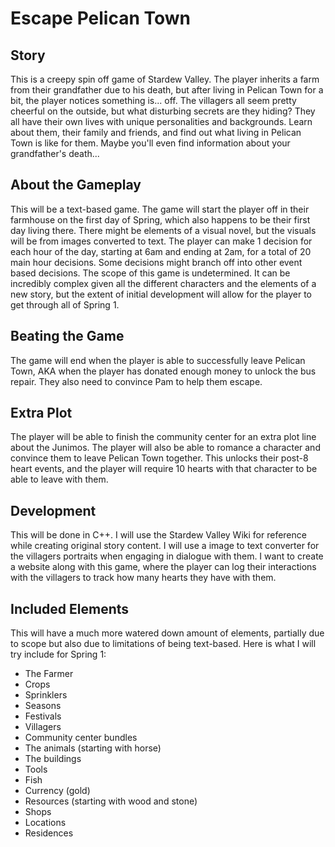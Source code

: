 # Escape Pelican Town
## Story
This is a creepy spin off game of Stardew Valley. The player inherits a farm from their grandfather due to his death, but after living in Pelican Town for a bit, the player notices something is... off. The villagers all seem pretty cheerful on the outside, but what disturbing secrets are they hiding? They all have their own lives with unique personalities and backgrounds. Learn about them, their family and friends, and find out what living in Pelican Town is like for them. Maybe you'll even find information about your grandfather's death... 

## About the Gameplay
This will be a text-based game. The game will start the player off in their farmhouse on the first day of Spring, which also happens to be their first day living there. There might be elements of a visual novel, but the visuals will be from images converted to text. The player can make 1 decision for each hour of the day, starting at 6am and ending at 2am, for a total of 20 main hour decisions. Some decisions might branch off into other event based decisions. The scope of this game is undetermined. It can be incredibly complex given all the different characters and the elements of a new story, but the extent of initial development will allow for the player to get through all of Spring 1.

## Beating the Game
The game will end when the player is able to successfully leave Pelican Town, AKA when the player has donated enough money to unlock the bus repair. They also need to convince Pam to help them escape.

## Extra Plot
The player will be able to finish the community center for an extra plot line about the Junimos. The player will also be able to romance a character and convince them to leave Pelican Town together. This unlocks their post-8 heart events, and the player will require 10 hearts with that character to be able to leave with them.

## Development
This will be done in C++. I will use the Stardew Valley Wiki for reference while creating original story content. I will use a image to text converter for the villagers portraits when engaging in dialogue with them. I want to create a website along with this game, where the player can log their interactions with the villagers to track how many hearts they have with them.

## Included Elements
This will have a much more watered down amount of elements, partially due to scope but also due to limitations of being text-based. Here is what I will try include for Spring 1:  
* The Farmer
* Crops
* Sprinklers
* Seasons
* Festivals
* Villagers
* Community center bundles
* The animals (starting with horse)
* The buildings
* Tools
* Fish
* Currency (gold)
* Resources (starting with wood and stone)
* Shops
* Locations
* Residences 